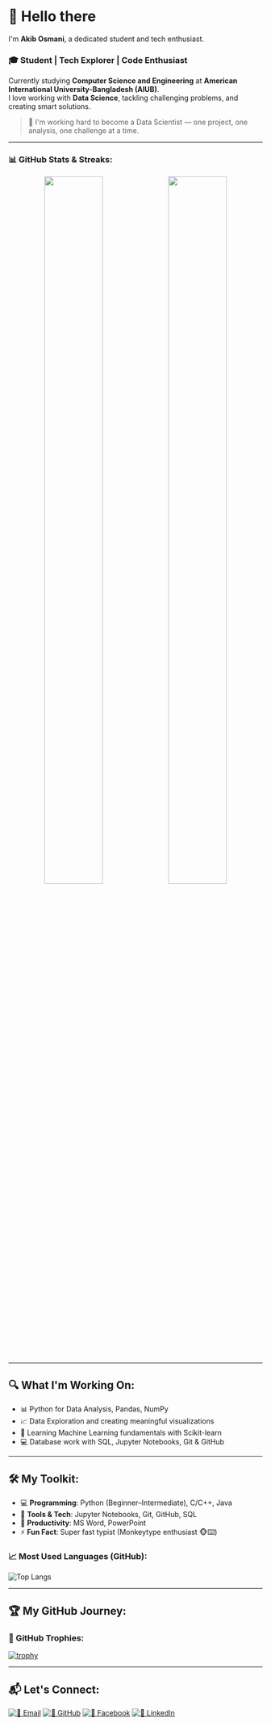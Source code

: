 # 👋 Hello there  
I'm **Akib Osmani**, a dedicated student and tech enthusiast.

### 🎓 Student | Tech Explorer | Code Enthusiast
Currently studying **Computer Science and Engineering** at **American International University-Bangladesh (AIUB)**.  
I love working with **Data Science**, tackling challenging problems, and creating smart solutions.

> 🚀 I'm working hard to become a Data Scientist — one project, one analysis, one challenge at a time.

---

### 📊 GitHub Stats & Streaks:
<p align="center">
  <img src="https://github-readme-stats.vercel.app/api?username=Akib-Osmani&show_icons=true&count_private=true&theme=default" width="48%"  height="60%" />
  <img src="https://streak-stats.demolab.com?user=Akib-Osmani&theme=default" width="48%" height="60%"/>
</p>

---

## 🔍 What I'm Working On:
- 📊 Python for Data Analysis, Pandas, NumPy  
- 📈 Data Exploration and creating meaningful visualizations  
- 🤖 Learning Machine Learning fundamentals with Scikit-learn  
- 💻 Database work with SQL, Jupyter Notebooks, Git & GitHub  

---

## 🛠 My Toolkit:
- 💻 **Programming**: Python (Beginner–Intermediate), C/C++, Java  
- 🔧 **Tools & Tech**: Jupyter Notebooks, Git, GitHub, SQL  
- 📝 **Productivity**: MS Word, PowerPoint  
- ⚡ **Fun Fact**: Super fast typist (Monkeytype enthusiast 🐵⌨️)

### 📈 Most Used Languages (GitHub):
![Top Langs](https://github-readme-stats.vercel.app/api/top-langs/?username=Akib-Osmani&layout=compact&langs_count=8&theme=default)

---

## 🏆 My GitHub Journey:
### 🏅 GitHub Trophies:
[![trophy](https://github-profile-trophy.vercel.app/?username=Akib-Osmani&theme=onestar&margin-w=10)](https://github.com/ryo-ma/github-profile-trophy)

---

## 📬 Let's Connect:
[![📧 Email](https://img.shields.io/badge/📧%20Email-akibosmani@gmail.com-red?style=flat-square&logo=gmail)](mailto:akibosmani@gmail.com)
[![🐙 GitHub](https://img.shields.io/badge/🐙%20GitHub-Akib--Osmani-black?style=flat-square&logo=github)](https://github.com/Akib-Osmani)
[![📘 Facebook](https://img.shields.io/badge/📘%20Facebook-akibosman02-1877F2?style=flat-square&logo=facebook)](https://www.facebook.com/akibosman02)
[![💼 LinkedIn](https://img.shields.io/badge/💼%20LinkedIn-akib--osmani02-blue?style=flat-square&logo=linkedin)](https://www.linkedin.com/in/akib-osmani02/)
